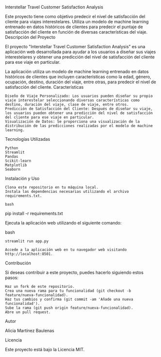 
Interstellar Travel Customer Satisfaction Analysis

Este proyecto tiene como objetivo predecir el nivel de satisfacción del cliente para viajes interestelares. Utiliza un modelo de machine learning entrenado en datos históricos de clientes para predecir el puntaje de satisfacción del cliente en función de diversas características del viaje.
Descripción del Proyecto

El proyecto "Interstellar Travel Customer Satisfaction Analysis" es una aplicación web desarrollada para ayudar a los usuarios a diseñar sus viajes interestelares y obtener una predicción del nivel de satisfacción del cliente para ese viaje en particular.

La aplicación utiliza un modelo de machine learning entrenado en datos históricos de clientes que incluyen características como la edad, género, ocupación, destino, duración del viaje, entre otras, para predecir el nivel de satisfacción del cliente.
Características

    Diseño de Viaje Personalizado: Los usuarios pueden diseñar su propio viaje interestelar seleccionando diversas características como destino, duración del viaje, clase de viaje, entre otros.
    Predicción de Satisfacción del Cliente: Después de diseñar su viaje, los usuarios pueden obtener una predicción del nivel de satisfacción del cliente para ese viaje en particular.
    Visualización de Datos: Se proporciona una visualización de la distribución de las predicciones realizadas por el modelo de machine learning.

Tecnologías Utilizadas

    Python
    Streamlit
    Pandas
    Scikit-learn
    Matplotlib
    Seaborn

Instalación y Uso

    Clona este repositorio en tu máquina local.
    Instala las dependencias necesarias utilizando el archivo requirements.txt.

    bash

pip install -r requirements.txt

Ejecuta la aplicación web utilizando el siguiente comando:

bash

    streamlit run app.py

    Accede a la aplicación web en tu navegador web visitando http://localhost:8501.

Contribución

Si deseas contribuir a este proyecto, puedes hacerlo siguiendo estos pasos:

    Haz un fork de este repositorio.
    Crea una nueva rama para tu funcionalidad (git checkout -b feature/nueva-funcionalidad).
    Haz tus cambios y confirma (git commit -am 'Añade una nueva funcionalidad').
    Sube la rama (git push origin feature/nueva-funcionalidad).
    Abre un pull request.

Autor

Alicia Martínez Baulenas

Licencia

Este proyecto está bajo la Licencia MIT.
